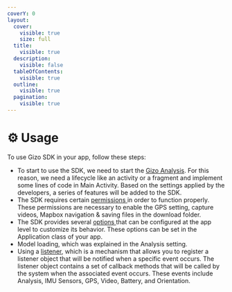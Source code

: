 ```yaml
---
coverY: 0
layout:
  cover:
    visible: true
    size: full
  title:
    visible: true
  description:
    visible: false
  tableOfContents:
    visible: true
  outline:
    visible: true
  pagination:
    visible: true
---
```


# ⚙ Usage

To use Gizo SDK in your app, follow these steps:

* To start to use the SDK, we need to start the [Gizo Analysis](gizo-analysis.md). For this reason, we need a lifecycle like an activity or a fragment and implement some lines of code in Main Activity. Based on the settings applied by the developers, a series of features will be added to the SDK.
* The SDK requires certain [permissions ](permissions.md)in order to function properly. These permissions are necessary to enable the GPS setting, capture videos, Mapbox navigation & saving files in the download folder.
* The SDK provides several [options ](app-options/)that can be configured at the app level to customize its behavior. These options can be set in the Application class of your app.
* Model loading, which was explained in the Analysis setting.
* Using a [listener](listeners.md), which is a mechanism that allows you to register a listener object that will be notified when a specific event occurs. The listener object contains a set of callback methods that will be called by the system when the associated event occurs. These events include Analysis, IMU Sensors, GPS, Video, Battery, and Orientation.

































##
